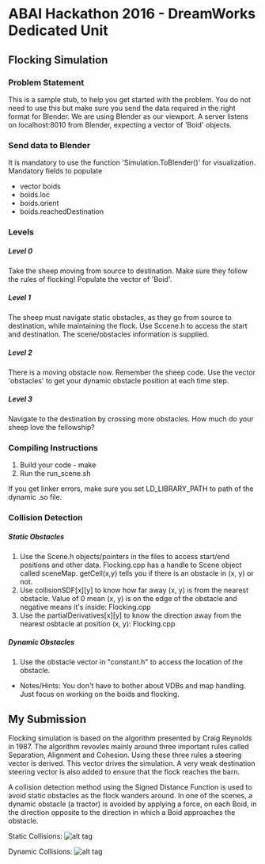 # ABAI Hackathon 2016 - DreamWorks Dedicated Unit

## Flocking Simulation
### Problem Statement
This is a sample stub, to help you get started with the problem. You do not need to use this but make sure you send the data required in the right format for Blender. We are using Blender as our viewport. A server listens on localhost:8010 from Blender, expecting a vector of 'Boid' objects.

### Send data to Blender
It is mandatory to use the function 'Simulation.ToBlender()' for visualization.
Mandatory fields to populate
- vector<Boid> boids
- boids.loc
- boids.orient
- boids.reachedDestination

### Levels
##### Level 0
Take the sheep moving from source to destination. Make sure they follow the rules of flocking! Populate the vector of 'Boid'.

##### Level 1
The sheep must navigate static obstacles, as they go from source to destination, while maintaining the flock. Use Sccene.h to access the start and destination. The scene/obstacles information is supplied.

##### Level 2
There is a moving obstacle now. Remember the sheep code. Use the vector 'obstacles' to get your dynamic obstacle position at each time step.

##### Level 3
Navigate to the destination by crossing more obstacles. How much do your sheep love the fellowship?

### Compiling Instructions
1. Build your code - make
2. Run the run_scene<level>.sh

If you get linker errors, make sure you set LD_LIBRARY_PATH to path of the dynamic .so file.

### Collision Detection
##### Static Obstacles
1. Use the Scene.h objects/pointers in the files to access start/end positions and other data. Flocking.cpp has a handle to Scene object called sceneMap. getCell(x,y) tells you if there is an obstacle in (x, y) or not.
2. Use collisionSDF[x][y] to know how far away (x, y) is from the nearest obstacle. Value of 0 mean (x, y) is on the edge of the obstacle and negative means it's inside: Flocking.cpp
3. Use the partialDerivatives[x][y] to know the direction away from the nearest osbtacle at position (x, y): Flocking.cpp

##### Dynamic Obstacles
1. Use the obstacle vector in "constant.h" to access the location of the obstacle.

- Notes/Hints: You don't have to bother about VDBs and map handling. Just focus on working on the boids and flocking.

## My Submission
Flocking simulation is based on the algorithm presented by Craig Reynolds in 1987. The algorithm revovles mainly around three important rules called Separation, Alignment and Cohesion. Using these three rules a steering vector is derived. This vector drives the simulation. A very weak destination steering vector is also added to ensure that the flock reaches the barn.

A collision detection method using the Signed Distance Function is used to avoid static obstacles as the flock wanders around. In one of the scenes, a dynamic obstacle (a tractor) is avoided by applying a force, on each Boid, in the direction opposite to the direction in which a Boid approaches the obstacle.

Static Collisions:
![alt tag](https://github.com/ganeshbelgur/dreamworks-flocking/blob/master/screenshots/static-collisions.png)

Dynamic Collisions:
![alt tag](https://github.com/ganeshbelgur/dreamworks-flocking/blob/master/screenshots/dynamic-collisions.png)
